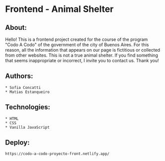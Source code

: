 # Frontend - Animal Shelter

## About:
Hello! This is a frontend project created for the course of the program "Codo A Codo" of the government of the city of Buenos Aires. For this reason, all the information that appears on our page is fictitious or collected from other websites. This is not a true animal shelter. If you find something that seems inappropriate or incorrect, I invite you to contact us. Thank you!

## Authors:
    * Sofia Concatti
    * Matias Estanqueiro

## Technologies:
    * HTML
    * CSS
    * Vanilla JavaScript
    
## Deploy:
    https://codo-a-codo-proyecto-front.netlify.app/
